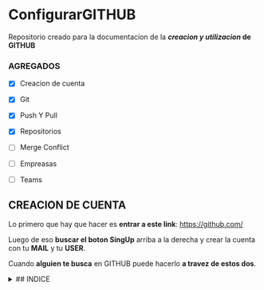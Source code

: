 # ConfigurarGITHUB

Repositorio creado para la documentacion de la **_creacion y utilizacion_ de GITHUB**

### AGREGADOS

- [x] Creacion de cuenta
- [x] Git
- [x] Push Y Pull
- [x] Repositorios
- [ ] Merge Conflict
- [ ] Empreasas
- [ ] Teams


## CREACION DE CUENTA

Lo primero que hay que hacer es **entrar a este link**: https://github.com/

Luego de eso **buscar el boton SingUp** arriba a la derecha y crear la cuenta con tu **MAIL** y tu **USER**. 

Cuando **alguien te busca** en GITHUB puede hacerlo **a travez de estos dos**.

<details>
<summary> ## INDICE </summary>

### GIT

Luego de creada la cuenta podriamos **seguir configurando GIT** en la seccion de [GIT](GIT.md)

### PUSH Y PULL

Luego de clonar el repositorio llega la hora de ponerse a modificarlo, para esto aprenderemos como hacer [PUSH Y PULL](PUSHYPULL.md)

### REPOSITORIOS

Ahora que ya sabemos como usarlo, aprenderemos a crear un [REPOSITORIO](REPOSITORIOS.md)

</details>

